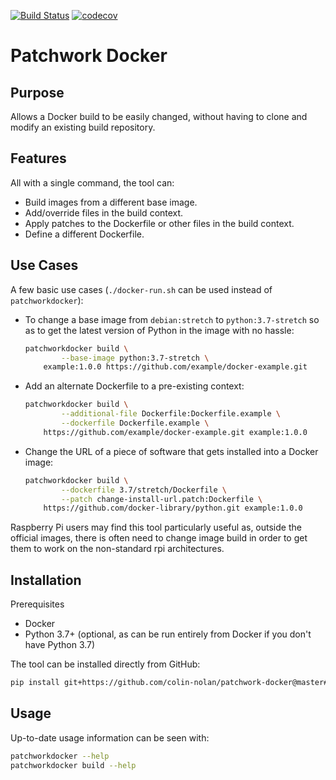 [![Build Status](https://travis-ci.org/colin-nolan/patchwork-docker.svg?branch=master)](https://travis-ci.org/colin-nolan/patchwork-docker)
[![codecov](https://codecov.io/gh/colin-nolan/patchwork-docker/branch/master/graph/badge.svg)](https://codecov.io/gh/colin-nolan/patchwork-docker)

# Patchwork Docker

## Purpose
Allows a Docker build to be easily changed, without having to clone and modify an existing build repository. 


## Features
All with a single command, the tool can:
- Build images from a different base image.
- Add/override files in the build context.
- Apply patches to the Dockerfile or other files in the build context.
- Define a different Dockerfile.


## Use Cases
A few basic use cases (`./docker-run.sh` can be used instead of `patchworkdocker`):
- To change a base image from `debian:stretch` to `python:3.7-stretch` so as to get the latest version of Python in the 
  image with no hassle:
  ```bash
  patchworkdocker build \
          --base-image python:3.7-stretch \
      example:1.0.0 https://github.com/example/docker-example.git
  ```
- Add an alternate Dockerfile to a pre-existing context:
  ```bash
  patchworkdocker build \
          --additional-file Dockerfile:Dockerfile.example \
          --dockerfile Dockerfile.example \
      https://github.com/example/docker-example.git example:1.0.0
  ```
- Change the URL of a piece of software that gets installed into a Docker image:
  ```bash
  patchworkdocker build \
          --dockerfile 3.7/stretch/Dockerfile \
          --patch change-install-url.patch:Dockerfile \
      https://github.com/docker-library/python.git example:1.0.0
  ```

Raspberry Pi users may find this tool particularly useful as, outside the official images, there is often need to 
change image build in order to get them to work on the non-standard rpi architectures. 


## Installation
Prerequisites
- Docker
- Python 3.7+ (optional, as can be run entirely from Docker if you don't have Python 3.7)

The tool can be installed directly from GitHub:
```bash
pip install git+https://github.com/colin-nolan/patchwork-docker@master#egg=patchworkdocker
```


## Usage
Up-to-date usage information can be seen with:
```bash
patchworkdocker --help
patchworkdocker build --help
```
